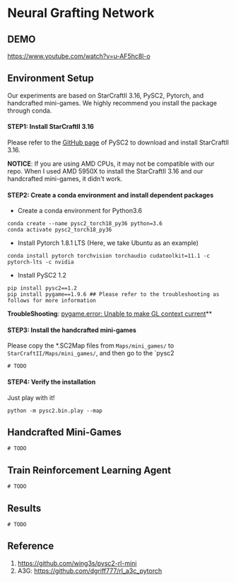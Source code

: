 # Neural Grafting Network


## DEMO
https://www.youtube.com/watch?v=u-AF5hc8l-o


## Environment Setup

Our experiments are based on StarCraftII 3.16, PySC2, Pytorch, and handcrafted mini-games. We highly recommend you install the package through conda.

#### STEP1: Install StarCraftII 3.16

Please refer to the [GitHub page](https://github.com/deepmind/pysc2#get-starcraft-ii) of PySC2 to download and install StarCraftII 3.16.

**NOTICE**: If you are using AMD CPUs, it may not be compatible with our repo. When I used AMD 5950X to install the StarCraftII 3.16 and our handcrafted mini-games, it didn't work.


#### STEP2: Create a conda environment and install dependent packages

- Create a conda environment for Python3.6
```
conda create --name pysc2_torch18_py36 python=3.6
conda activate pysc2_torch18_py36
```

- Install Pytorch 1.8.1 LTS (Here, we take Ubuntu as an example)
```
conda install pytorch torchvision torchaudio cudatoolkit=11.1 -c pytorch-lts -c nvidia
```

- Install PySC2 1.2
```
pip install pysc2==1.2
pip install pygame==1.9.6 ## Please refer to the troubleshooting as follows for more information
```

**TroubleShooting**: [pygame.error: Unable to make GL context current](https://github.com/deepmind/pysc2/issues/308)**

#### STEP3: Install the handcrafted mini-games

Please copy the *.SC2Map files from `Maps/mini_games/` to `StarCraftII/Maps/mini_games/`, and then go to the `pysc2

```
# TODO
```

#### STEP4: Verify the installation

Just play with it!
```
python -m pysc2.bin.play --map 
```

## Handcrafted Mini-Games

```
# TODO
```

## Train Reinforcement Learning Agent

```
# TODO
```

## Results

```
# TODO
```

## Reference
1. https://github.com/wing3s/pysc2-rl-mini
2. A3G: https://github.com/dgriff777/rl_a3c_pytorch